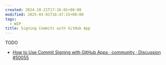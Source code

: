 ```yaml
---
created: 2024-10-21T17:16:01+08:00
modified: 2025-03-01T16:47:15+08:00
tags:
  - WIP
title: Signing Commits with GitHub App
---
```


TODO

- [How to Use Commit Signing with GitHub Apps · community · Discussion #50055](https://github.com/orgs/community/discussions/50055)
